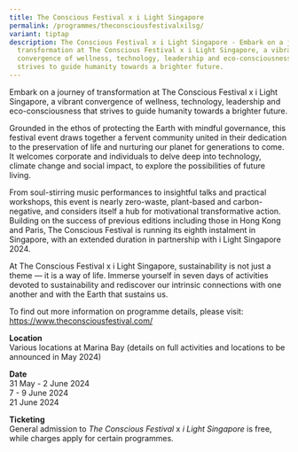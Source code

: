 ```yaml
---
title: The Conscious Festival x i Light Singapore
permalink: /programmes/theconsciousfestivalxilsg/
variant: tiptap
description: The Conscious Festival x i Light Singapore - Embark on a journey of
  transformation at The Conscious Festival x i Light Singapore, a vibrant
  convergence of wellness, technology, leadership and eco-consciousness that
  strives to guide humanity towards a brighter future.
---
```

<p>Embark on a journey of transformation at The Conscious Festival x i Light
Singapore, a vibrant convergence of wellness, technology, leadership and
eco-consciousness that strives to guide humanity towards a brighter future.</p>
<p>Grounded in the ethos of protecting the Earth with mindful governance,
this festival event draws together a fervent community united in their
dedication to the preservation of life and nurturing our planet for generations
to come. It welcomes corporate and individuals to delve deep into technology,
climate change and social impact, to explore the possibilities of future
living.</p>
<p>From soul-stirring music performances to insightful talks and practical
workshops, this event is nearly zero-waste, plant-based and carbon-negative,
and considers itself a hub for motivational transformative action. Building
on the success of previous editions including those in Hong Kong and Paris,
The Conscious Festival is running its eighth instalment in Singapore, with
an extended duration in partnership with i Light Singapore 2024.</p>
<p>At The Conscious Festival x i Light Singapore, sustainability is not just
a theme — it is a way of life. Immerse yourself in seven days of activities
devoted to sustainability and rediscover our intrinsic connections with
one another and with the Earth that sustains us.</p>
<p>To find out more information on programme details, please visit:
<br><a href="https://www.theconsciousfestival.com/" rel="noopener noreferrer nofollow" target="_blank">https://www.theconsciousfestival.com/</a>
</p>
<p></p>
<p><strong>Location</strong> 
<br>Various locations at Marina Bay (details on full activities and locations
to be announced in May 2024)</p>
<p><strong>Date</strong> 
<br>31 May - 2 June 2024
<br>7 - 9 June 2024
<br>21 June 2024</p>
<p><strong>Ticketing</strong> 
<br>General admission to <em>The Conscious Festival</em> x <em>i Light Singapore </em>is
free, while charges apply for certain programmes.</p>